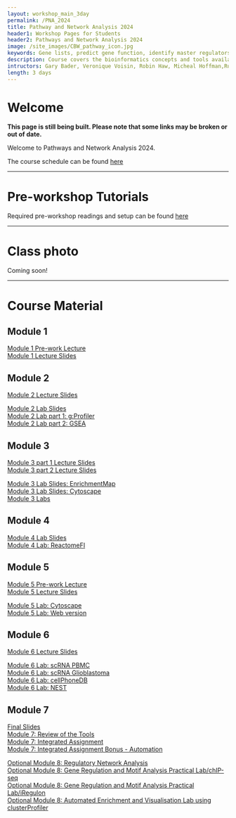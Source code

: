 ```yaml
---
layout: workshop_main_3day
permalink: /PNA_2024
title: Pathway and Network Analysis 2024
header1: Workshop Pages for Students
header2: Pathways and Network Analysis 2024
image: /site_images/CBW_pathway_icon.jpg
keywords: Gene lists, predict gene function, identify master regulators
description: Course covers the bioinformatics concepts and tools available for interpreting a gene list using pathway and network information. 
intructors: Gary Bader, Veronique Voisin, Robin Haw, Micheal Hoffman,Ruth Isserlin
length: 3 days
---
```


# Welcome 

**This page is still being built. Please note that some links may be broken or out of date.**  

Welcome to Pathways and Network Analysis 2024.  

The course schedule can be found [here](https://bioinformaticsdotca.github.io/PNA_2024_schedule)  

<!-- Meet your faculty [here]()   -->

***

# Pre-workshop Tutorials

Required pre-workshop readings and setup can be found [here]() 

***


# Class photo

Coming soon!

***  

# Course Material

## Module 1

[Module 1 Pre-work Lecture](https://www.youtube.com/watch?v=PtWf-XSzUYc)  
[Module 1 Lecture Slides](https://drive.google.com/file/d/1RtgUfzJq7C8CLO3CHmBXe0k4KdnV3fhb/view?usp=drive_link)  

## Module 2

[Module 2 Lecture Slides](https://drive.google.com/file/d/1vcYcX1Yf1sBxXyv3uFmSfzVaP8kTimiE/view?usp=drive_link)  

[Module 2 Lab Slides](https://drive.google.com/file/d/1pXZVzu2poDKoiZWtyu8ZnJBAQtK31KCa/view?usp=drive_link)  
[Module 2 Lab part 1: g:Profiler](https://baderlab.github.io/CBW_Pathways_2024/gprofiler-lab.html#gprofiler-lab)  
[Module 2 Lab part 2: GSEA](https://baderlab.github.io/CBW_Pathways_2024/gsea-lab.html)  

## Module 3

[Module 3 part 1 Lecture Slides](https://drive.google.com/file/d/1yphXPw5x-5xoAXTF_0vIgLjKAr8282oM/view?usp=drive_link)  
[Module 3 part 2 Lecture Slides](https://drive.google.com/file/d/19RoDflnINzvWcwFyngMN9Yz8KBDVnCAx/view?usp=drive_link)  

[Module 3 Lab Slides: EnrichmentMap](https://drive.google.com/file/d/166e3HghXJ0lxzPlM1ne_XCqbLSpK6TW-/view?usp=drive_link)  
[Module 3 Lab Slides: Cytoscape](https://drive.google.com/file/d/1UCdKx5Yg5G-xB4Ucv1qV6Q6ygKPY8UhX/view?usp=drive_link)  
[Module 3 Labs](https://baderlab.github.io/CBW_Pathways_2024/module-3-network-visualization-and-analysis-with-cytoscape.html)  

## Module 4

<!-- [Module 4 Lecture Slides]()   -->
<!--  -->
[Module 4 Lab Slides](https://drive.google.com/file/d/1ds03pbhXvjKPpV4yyBncsRSolXkT_5tT/view?usp=drive_link)  
[Module 4 Lab: ReactomeFI](https://baderlab.github.io/CBW_Pathways_2024/ReactomeFI.html#ReactomeFI)  

## Module 5

[Module 5 Pre-work Lecture](https://www.youtube.com/watch?v=2KrUq9ad2xc)  
[Module 5 Lecture Slides](https://drive.google.com/file/d/1CR0oSYPfn-lBxpXBVZydb6LWDwcfdpZv/view?usp=drive_link)  

[Module 5 Lab: Cytoscape](https://baderlab.github.io/CBW_Pathways_2024/genemania_cytoscape.html)  
[Module 5 Lab: Web version](https://baderlab.github.io/CBW_Pathways_2024/genemania_web.html)  

## Module 6

[Module 6 Lecture Slides](https://drive.google.com/file/d/1JT_phkm_nYq8Pc1uo_kB3ugVnDUMM7Hh/view?usp=drive_link)  

[Module 6 Lab: scRNA PBMC](https://baderlab.github.io/CBW_Pathways_2024/scRNA_PBMC.html)  
[Module 6 Lab: scRNA Glioblastoma](https://baderlab.github.io/CBW_Pathways_2024/scRNA_glioblastoma.html)  
[Module 6 Lab: cellPhoneDB](https://baderlab.github.io/CBW_Pathways_2024/scRNA_cellPhoneDB.html)  
[Module 6 Lab: NEST](https://baderlab.github.io/CBW_Pathways_2024/scRNA_NEST.html)  

## Module 7

[Final Slides](https://drive.google.com/file/d/1niy-yKFIQbi81py9O4gt6_pEMKCDMjBa/view?usp=sharing)  
[Module 7: Review of the Tools](https://baderlab.github.io/CBW_Pathways_2024/module-7-review-of-the-tools.html)  
[Module 7: Integrated Assignment](https://baderlab.github.io/CBW_Pathways_2024/integrated_assignment.html)  
[Module 7: Integrated Assignment Bonus - Automation](https://baderlab.github.io/CBW_Pathways_2024/ass_automation.html)  

[Optional Module 8: Regulatory Network Analysis](https://baderlab.github.io/CBW_Pathways_2024/intro-regulatory-networks.html)  
[Optional Module 8: Gene Regulation and Motif Analysis Practical Lab/chIP-seq](https://baderlab.github.io/CBW_Pathways_2024/regulatory_network_chipseq_lab.html)  
[Optional Module 8: Gene Regulation and Motif Analysis Practical Lab/iRegulon](https://baderlab.github.io/CBW_Pathways_2024/regulatory_network_lab.html)  
[Optional Module 8: Automated Enrichment and Visualisation Lab using clusterProfiler](https://baderlab.github.io/CBW_Pathways_2024/optional-module-8-lab-3-automated-enrichment-and-visualisation-lab-using-clusterprofiler.html)  